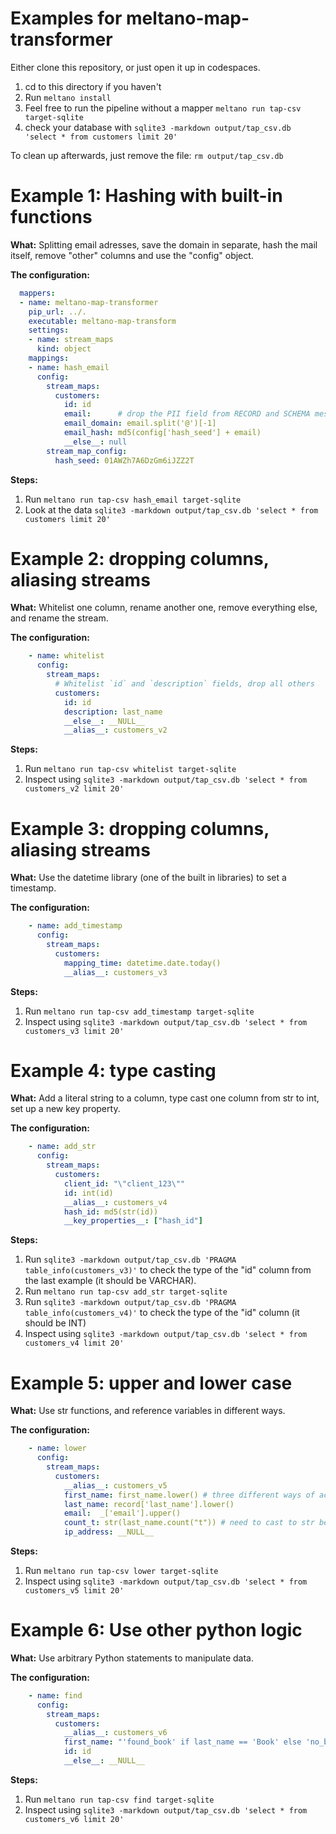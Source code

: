 # Examples for meltano-map-transformer

Either clone this repository, or just open it up in codespaces.

1. cd to this directory if you haven't
2. Run ```meltano install```
3. Feel free to run the pipeline without a mapper ```meltano run tap-csv target-sqlite```
5. check your database with ```sqlite3 -markdown output/tap_csv.db 'select * from customers limit 20'```

To clean up afterwards, just remove the file:  ```rm output/tap_csv.db```

# Example 1: Hashing with built-in functions
**What:** Splitting email adresses, save the domain in separate, hash the mail itself, remove "other" columns and use the "config" object.

**The configuration:**
```yaml
  mappers:
  - name: meltano-map-transformer
    pip_url: ../.
    executable: meltano-map-transform
    settings:
    - name: stream_maps
      kind: object
    mappings:
    - name: hash_email
      config:
        stream_maps:
          customers:
            id: id
            email:      # drop the PII field from RECORD and SCHEMA messages
            email_domain: email.split('@')[-1]
            email_hash: md5(config['hash_seed'] + email)
            __else__: null
        stream_map_config:
          hash_seed: 01AWZh7A6DzGm6iJZZ2T
```

**Steps:**
1. Run ```meltano run tap-csv hash_email target-sqlite```
2. Look at the data ```sqlite3 -markdown output/tap_csv.db 'select * from customers limit 20'```


# Example 2: dropping columns, aliasing streams
**What:** Whitelist one column, rename another one, remove everything else, and rename the stream.

**The configuration:**
```yaml
    - name: whitelist
      config:
        stream_maps:
          # Whitelist `id` and `description` fields, drop all others
          customers:
            id: id
            description: last_name
            __else__: __NULL__
            __alias__: customers_v2
```
**Steps:**
1. Run ```meltano run tap-csv whitelist target-sqlite```
2. Inspect using  ```sqlite3 -markdown output/tap_csv.db 'select * from customers_v2 limit 20'```

# Example 3: dropping columns, aliasing streams
**What:** Use the datetime library (one of the built in libraries) to set a timestamp.

**The configuration:**
```yaml
    - name: add_timestamp
      config:
        stream_maps:
          customers:
            mapping_time: datetime.date.today()
            __alias__: customers_v3
```
**Steps:**
1. Run ```meltano run tap-csv add_timestamp target-sqlite```
2. Inspect using  ```sqlite3 -markdown output/tap_csv.db 'select * from customers_v3 limit 20'```

# Example 4: type casting
**What:** Add a literal string to a column, type cast one column from str to int, set up a new key property.

**The configuration:**
```yaml
    - name: add_str
      config:
        stream_maps:
          customers:
            client_id: "\"client_123\""
            id: int(id)
            __alias__: customers_v4
            hash_id: md5(str(id))
            __key_properties__: ["hash_id"]
```

**Steps:**
1. Run ```sqlite3 -markdown output/tap_csv.db 'PRAGMA table_info(customers_v3)'``` to check the type of the "id" column from the last example (it should be VARCHAR).
2. Run ```meltano run tap-csv add_str target-sqlite```
3. Run ```sqlite3 -markdown output/tap_csv.db 'PRAGMA table_info(customers_v4)'``` to check the type of the "id" column (it should be INT)
4. Inspect using  ```sqlite3 -markdown output/tap_csv.db 'select * from customers_v4 limit 20'```


# Example 5: upper and lower case
**What:** Use str functions, and reference variables in different ways.

**The configuration:**
```yaml
    - name: lower
      config:
        stream_maps:
          customers:
            __alias__: customers_v5
            first_name: first_name.lower() # three different ways of accessing the variable
            last_name: record['last_name'].lower()
            email:  _['email'].upper()
            count_t: str(last_name.count("t")) # need to cast to str because it could be NULL!
            ip_address: __NULL__
```

**Steps:**
1. Run ```meltano run tap-csv lower target-sqlite```
4. Inspect using  ```sqlite3 -markdown output/tap_csv.db 'select * from customers_v5 limit 20'```

# Example 6: Use other python logic
**What:** Use arbitrary Python statements to manipulate data.

**The configuration:**
```yaml
    - name: find
      config:
        stream_maps:
          customers:
            __alias__: customers_v6
            first_name: "'found_book' if last_name == 'Book' else 'no_book'"
            id: id
            __else__: __NULL__
```

**Steps:**
1. Run ```meltano run tap-csv find target-sqlite```
4. Inspect using  ```sqlite3 -markdown output/tap_csv.db 'select * from customers_v6 limit 20'```
